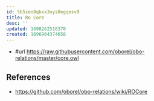 ```yaml
---
id: 5b5zeo8qkxx3oys0egqesv9
title: Ro Core
desc: ''
updated: 1698262518370
created: 1696964374658
---
```


- #url https://raw.githubusercontent.com/oborel/obo-relations/master/core.owl

## References

- https://github.com/oborel/obo-relations/wiki/ROCore